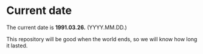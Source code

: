 # Current date

The current date is **1991.03.26.** (YYYY.MM.DD.)

This repository will be good when the world ends, so we will know how long it lasted.